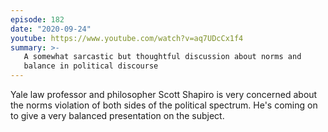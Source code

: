 ```yaml
---
episode: 182
date: "2020-09-24"
youtube: https://www.youtube.com/watch?v=aq7UDcCx1f4
summary: >-
   A somewhat sarcastic but thoughtful discussion about norms and
   balance in political discourse
---
```

Yale law professor and philosopher Scott Shapiro is very concerned about the
norms violation of both sides of the political spectrum. He's coming on to give
a very balanced presentation on the subject.
